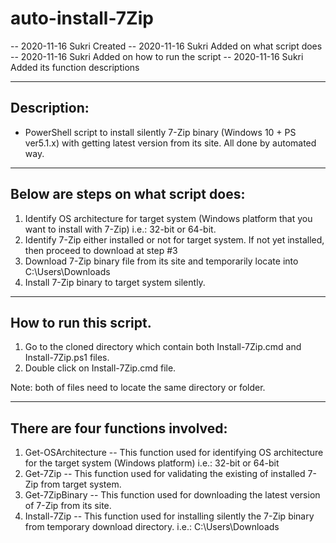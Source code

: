 # auto-install-7Zip
-- 2020-11-16 Sukri Created
-- 2020-11-16 Sukri Added on what script does
-- 2020-11-16 Sukri Added on how to run the script
-- 2020-11-16 Sukri Added its function descriptions

---

## Description:
- PowerShell script to install silently 7-Zip binary (Windows 10 + PS ver5.1.x) with getting latest version from its site. All done by automated way.

---

## Below are steps on what script does:

1. Identify OS architecture for target system (Windows platform that you want to install with 7-Zip) i.e.: 32-bit or 64-bit.
2. Identify 7-Zip either installed or not for target system. If not yet installed, then proceed to download at step #3
3. Download 7-Zip binary file from its site and temporarily locate into C:\Users<userprofile>\Downloads
4. Install 7-Zip binary to target system silently.

---  

## How to run this script.

1. Go to the cloned directory which contain both Install-7Zip.cmd and Install-7Zip.ps1 files.
2. Double click on Install-7Zip.cmd file.

Note: both of files need to locate the same directory or folder.

---

## There are four functions involved:

1. Get-OSArchitecture
-- This function used for identifying OS architecture for the target system (Windows platform) i.e.: 32-bit or 64-bit
2. Get-7Zip
-- This function used for validating the existing of installed 7-Zip from target system.
3. Get-7ZipBinary
-- This function used for downloading the latest version of 7-Zip from its site.
4. Install-7Zip
-- This function used for installing silently the 7-Zip binary from temporary download directory. i.e.: C:\Users<UserProfile>\Downloads
